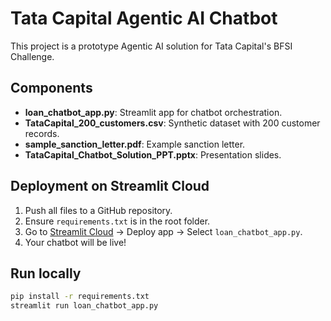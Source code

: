
# Tata Capital Agentic AI Chatbot

This project is a prototype Agentic AI solution for Tata Capital's BFSI Challenge.

## Components
- **loan_chatbot_app.py**: Streamlit app for chatbot orchestration.
- **TataCapital_200_customers.csv**: Synthetic dataset with 200 customer records.
- **sample_sanction_letter.pdf**: Example sanction letter.
- **TataCapital_Chatbot_Solution_PPT.pptx**: Presentation slides.

## Deployment on Streamlit Cloud
1. Push all files to a GitHub repository.
2. Ensure `requirements.txt` is in the root folder.
3. Go to [Streamlit Cloud](https://streamlit.io/cloud) → Deploy app → Select `loan_chatbot_app.py`.
4. Your chatbot will be live!

## Run locally
```bash
pip install -r requirements.txt
streamlit run loan_chatbot_app.py
```
